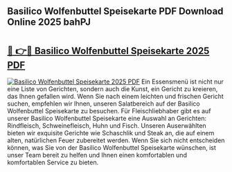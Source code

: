 ## Basilico Wolfenbuttel Speisekarte PDF Download Online 2025 bahPJ

# <h2><a href="http://gcbqsy.nevu.top/?p=Basilico+Wolfenbuttel+Speisekarte">🔗 👉🔴 Basilico Wolfenbuttel Speisekarte 2025 PDF</a></h2>

[![Basilico Wolfenbuttel Speisekarte 2025 PDF](https://i.imgur.com/dBaPXMq.png)](http://gcbqsy.nevu.top/?p=Basilico+Wolfenbuttel+Speisekarte)
Ein Essensmenü ist nicht nur eine Liste von Gerichten, sondern auch die Kunst, ein Gericht zu kreieren, das Ihnen gefallen wird. Wenn Sie nach einem leichten und frischen Gericht suchen, empfehlen wir Ihnen, unseren Salatbereich auf der Basilico Wolfenbuttel Speisekarte zu besuchen. Für Fleischliebhaber gibt es auf unserer Basilico Wolfenbuttel Speisekarte eine Auswahl an Gerichten: Rindfleisch, Schweinefleisch, Huhn und Fisch. Unseren Auserwählten bieten wir exquisite Gerichte wie Schaschlik und Steak an, die auf einem alten, natürlichen Feuer zubereitet werden. Wenn Sie sich nicht entscheiden können, was Sie von der Basilico Wolfenbuttel Speisekarte wünschen, ist unser Team bereit zu helfen und Ihnen einen komfortablen und komfortablen Service zu bieten.
